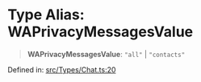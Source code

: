 # Type Alias: WAPrivacyMessagesValue

> **WAPrivacyMessagesValue**: `"all"` \| `"contacts"`

Defined in: [src/Types/Chat.ts:20](https://github.com/Fokusdotid/bail/blob/82f46c566476ac566bfd781dede14412fcdfb787/src/Types/Chat.ts#L20)
